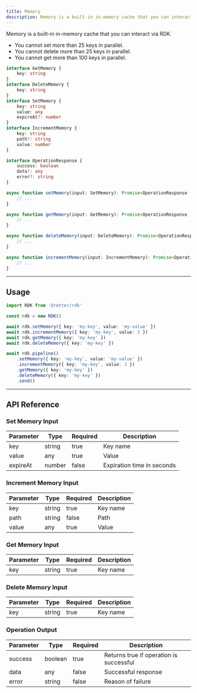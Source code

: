```yaml
---
title: Memory
description: Memory is a built-in in-memory cache that you can interact via RDK.
---
```


Memory is a built-in in-memory cache that you can interact via RDK.

- You cannot set more than 25 keys in parallel.
- You cannot delete more than 25 keys in parallel.
- You cannot get more than 100 keys in parallel.

```typescript
interface GetMemory {
    key: string
}
interface DeleteMemory {
    key: string
}
interface SetMemory {
    key: string
    value: any
    expireAt?: number
}
interface IncrementMemory {
    key: string
    path?: string
    value: number
}

interface OperationResponse {
    success: boolean
    data?: any
    error?: string
}

async function setMemory(input: SetMemory): Promise<OperationResponse | undefined> {
    // ...
}

async function getMemory(input: GetMemory): Promise<OperationResponse | undefined> {
    // ...
}

async function deleteMemory(input: DeleteMemory): Promise<OperationResponse | undefined> {
    // ...
}

async function incrementMemory(input: IncrementMemory): Promise<OperationResponse | undefined> {
    // ...
}
```

---

## Usage

```typescript
import RDK from '@retter/rdk'

const rdk = new RDK()

await rdk.setMemory({ key: 'my-key', value: 'my-value' })
await rdk.incrementMemory({ key: 'my-key', value: 3 })
await rdk.getMemory({ key: 'my-key' })
await rdk.deleteMemory({ key: 'my-key' })

await rdk.pipeline()
    .setMemory({ key: 'my-key', value: 'my-value' })
    .incrementMemory({ key: 'my-key', value: 3 })
    .getMemory({ key: 'my-key' })
    .deleteMemory({ key: 'my-key' })
    .send()
```

---

## API Reference

### Set Memory Input

| Parameter     | Type                | Required            | Description         |
| ------------- | ------------------- | ------------------- | ------------------- |
| key           | string              | true                | Key name |
| value         | any                 | true                | Value |
| expireAt      | number              | false               | Expiration time in seconds |

### Increment Memory Input

| Parameter     | Type                | Required            | Description         |
| ------------- | ------------------- | ------------------- | ------------------- |
| key           | string              | true                | Key name |
| path          | string              | false               | Path |
| value         | any                 | true                | Value |

### Get Memory Input

| Parameter     | Type                | Required            | Description         |
| ------------- | ------------------- | ------------------- | ------------------- |
| key           | string              | true                | Key name |

### Delete Memory Input

| Parameter     | Type                | Required            | Description         |
| ------------- | ------------------- | ------------------- | ------------------- |
| key           | string              | true                | Key name |

### Operation Output

| Parameter     | Type                | Required            | Description         |
| ------------- | ------------------- | ------------------- | ------------------- |
| success       | boolean             | true                | Returns true if operation is successful |
| data          | any                 | false               | Successful response |
| error         | string              | false               | Reason of failure |
